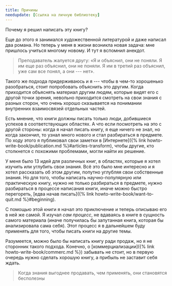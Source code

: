 ```yaml
---
title: Причины
needupdate: [Ссылка на личную библиотеку]
---
```


Почему я решил написать эту книгу?

Еще до этого я занимался художественной литературой и даже написал два
романа.  Но теперь у меня в жизни возникла новая задача: мне пришлось
учиться многому новому.  И тут я вспомнил анекдот.

> Преподаватель жалуется другу: «Я и объяснил, они не поняли.  Я им
> еще раз объяснил, они не поняли.  Я им в третий раз объяснил, уже
> сам все понял, а они --- нет».

Такого же подхода придерживаюсь и я --- чтобы в чем-то хорошенько
разобраться, стоит попробовать объяснить это другим.  Когда приходится
объяснять материал другим людям, которые видят его с другой точки
зрения, невольно приходится смотреть на свои знания с разных сторон,
что очень хорошо сказывается на понимании внутренних взаимосвязей
отдельных частей.

Есть мнение, что книги должны писать только люди, добившиеся успехов в
соответствующих областях.  А что если посмотреть на это с другой
стороны: когда я начал писать книгу, я еще ничего не знал, но когда
закончил, то узнал много нового и стал разбираться в предмете.  По
ходу этого я публиковал свои заметки в [Интернете]({% link
howto-write-book/publication.md %}#articles-transform), чтобы другие, кто
столкнется с похожими проблемами, могли найти их решение.

У меня было 13 идей для различных книг, в областях, которые я хотел
изучить или углубить свои знания.  Всё это было мне интересно и я
хотел рассказать об этом другим, попутно углубляя свои собственные
знания.  Но для того, чтобы написать научно-популярную или
практическую книгу, нужно не только разбираться в предмете, нужно
разбираться в процессе написания книги, иначе можно быстро перегореть,
[едва начав писать]({% link howto-write-book/want-to-quit.md
%}#beginning).

С помощью этой книги я начал это приключение и теперь описываю его в
ней же самой.  Я изучал *сам процесс*, не вдаваясь в книге в сущность
самого материала (иначе получилась бы запутанная книга, которая бы
анализировала сама себя).  Этот процесс я в дальнейшем буду применять
для того, чтобы писать книги на другие темы.

Разумеется, можно было бы написать книгу ради продаж, но я не
сторонник такого подхода.  Конечно, о [коммерциализации]({% link
howto-write-book/commerc.md %}) забывать не стоит, но в первую очередь
нужно сделать хорошую книгу, а прибыль не заставит себя ждать.

> Когда знания выгоднее продавать, чем применять, они становятся
> бесполезны
